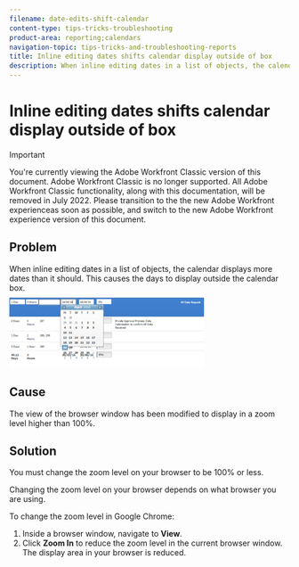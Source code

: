 ```yaml
---
filename: date-edits-shift-calendar
content-type: tips-tricks-troubleshooting
product-area: reporting;calendars
navigation-topic: tips-tricks-and-troubleshooting-reports
title: Inline editing dates shifts calendar display outside of box
description: When inline editing dates in a list of objects, the calendar displays more dates than it should. This causes the days to display outside the calendar box.
---
```


# Inline editing dates shifts calendar display outside of box

>[!IMPORTANT]
>
>You're currently viewing the Adobe Workfront Classic version of this document. Adobe Workfront Classic is no longer supported. All Adobe Workfront Classic functionality, along with this documentation, will be removed in July 2022. Please transition to the the new Adobe Workfront experienceas soon as possible, and switch to the new Adobe Workfront experience version of this document.

## Problem

When inline editing dates in a list of objects, the calendar displays more dates than it should. This&nbsp;causes the days to display outside the calendar box.  
![](assets/calendar-view-350x134.png)

## Cause

The view of the browser window has been modified to display in a zoom level higher than 100%.

## Solution

You must change the zoom level on your browser to be 100% or less.

Changing the zoom level on your browser depends on what browser you are using.

To change the zoom level in Google Chrome:

1. Inside a browser window, navigate to **View**.
1. Click **Zoom In** to reduce the zoom level in the current browser window.  
   The display area in your browser is reduced.

